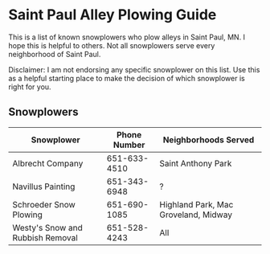 # Saint Paul Alley Plowing Guide
This is a list of known snowplowers who plow alleys in Saint Paul, MN. I hope this is helpful to others. Not all snowplowers serve every neighborhood of Saint Paul. 

Disclaimer: I am not endorsing any specific snowplower on this list. Use this as a helpful starting place to make the decision of which snowplower is right for you.

## Snowplowers
| Snowplower                       | Phone Number | Neighborhoods Served                 |
| -------------------------------- | ------------ | ------------------------------------ |
| Albrecht Company                 | 651-633-4510 | Saint Anthony Park                   |
| Navillus Painting                | 651-343-6948 | ?                                    |
| Schroeder Snow Plowing           | 651-690-1085 | Highland Park, Mac Groveland, Midway | 
| Westy's Snow and Rubbish Removal | 651-528-4243 | All                                  |
